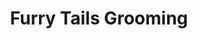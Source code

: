 ---
title: "Furry Tails Grooming"
url: /wappingers-falls/furry-tails-grooming/
shop: pet grooming
---